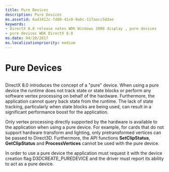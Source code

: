 ```yaml
---
title: Pure Devices
description: Pure Devices
ms.assetid: 6ad3412c-fd80-41c0-9abc-117aacc5ddae
keywords:
- DirectX 8.0 release notes WDK Windows 2000 display , pure devices
- pure devices WDK DirectX 8.0
ms.date: 04/20/2017
ms.localizationpriority: medium
---
```


# Pure Devices


## <span id="ddk_pure_devices_gg"></span><span id="DDK_PURE_DEVICES_GG"></span>


DirectX 8.0 introduces the concept of a "pure" device. When using a pure device the runtime does not track state or state blocks or perform any software vertex processing on behalf of the hardware. Furthermore, the application cannot query back state from the runtime. The lack of state tracking, particularly when state blocks are being used, can result in a significant performance boost for the application.

Only vertex processing directly supported by the hardware is available to the application when using a pure device. For example, for cards that do not support hardware transform and lighting, only pretransformed vertices can be passed to Direct3D. Furthermore, the API functions **SetClipStatus**, **GetClipStatus** and **ProcessVertices** cannot be used with the pure device.

In order to use a pure device the application must request it with the device creation flag D3DCREATE\_PUREDEVICE and the driver must report its ability to act as a pure device.

 

 





